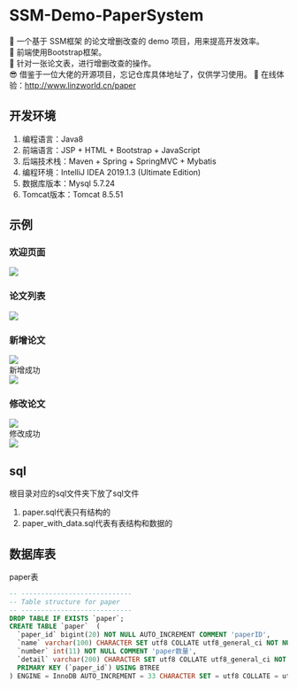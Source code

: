 # SSM-Demo-PaperSystem 
📝 一个基于 SSM框架 的论文增删改查的 demo 项目，用来提高开发效率。<br>
💯 前端使用Bootstrap框架。<br>
🏁 针对一张论文表，进行增删改查的操作。<br>
😎 借鉴于一位大佬的开源项目，忘记仓库具体地址了，仅供学习使用。
📌 在线体验：http://www.linzworld.cn/paper
## 开发环境
1. 编程语言：Java8 
2. 前端语言：JSP + HTML + Bootstrap + JavaScript
3. 后端技术栈：Maven + Spring + SpringMVC + Mybatis 
4. 编程环境：IntelliJ IDEA 2019.1.3 (Ultimate Edition)
4. 数据库版本：Mysql 5.7.24
5. Tomcat版本：Tomcat 8.5.51
## 示例
### 欢迎页面
![](http://img.linzworld.cn/img/20201226230416.png)
### 论文列表
![](http://img.linzworld.cn/img/20201226230458.png)
### 新增论文
![](http://img.linzworld.cn/img/20201226230531.png)<br>
新增成功<br>
![](http://img.linzworld.cn/img/20201226230548.png)
### 修改论文
![](http://img.linzworld.cn/img/20201226230710.png)<br>
修改成功<br>
![](http://img.linzworld.cn/img/20201226230634.png)
## sql
根目录对应的sql文件夹下放了sql文件<br>
1. paper.sql代表只有结构的
2. paper_with_data.sql代表有表结构和数据的
## 数据库表
paper表  
```sql
-- ----------------------------
-- Table structure for paper
-- ----------------------------
DROP TABLE IF EXISTS `paper`;
CREATE TABLE `paper`  (
  `paper_id` bigint(20) NOT NULL AUTO_INCREMENT COMMENT 'paperID',
  `name` varchar(100) CHARACTER SET utf8 COLLATE utf8_general_ci NOT NULL COMMENT 'paper名称',
  `number` int(11) NOT NULL COMMENT 'paper数量',
  `detail` varchar(200) CHARACTER SET utf8 COLLATE utf8_general_ci NOT NULL COMMENT 'paper描述',
  PRIMARY KEY (`paper_id`) USING BTREE
) ENGINE = InnoDB AUTO_INCREMENT = 33 CHARACTER SET = utf8 COLLATE = utf8_general_ci COMMENT = 'paper表' ROW_FORMAT = Dynamic;
```